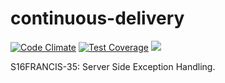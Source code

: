 # continuous-delivery
[![Code Climate](https://codeclimate.com/github/p632-sp-2016/continuous-delivery/badges/gpa.svg)](https://codeclimate.com/github/p632-sp-2016/continuous-delivery)
[![Test Coverage](https://codeclimate.com/github/p632-sp-2016/continuous-delivery/badges/coverage.svg)](https://codeclimate.com/github/p632-sp-2016/continuous-delivery/coverage)
<a href="https://codeclimate.com/github/p632-sp-2016/continuous-delivery"><img src="https://codeclimate.com/github/p632-sp-2016/continuous-delivery/badges/issue_count.svg" /></a>

S16FRANCIS-35: Server Side Exception Handling.